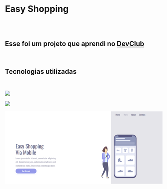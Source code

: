 <h1>Easy Shopping</h1>
<br>
<br>
<h2>Esse foi um projeto que aprendi no <a href="https://rodolfomori.com.br/devclub">DevClub</a></h2>
<br>
<h2>Tecnologias utilizadas</h2>
<br>
<p><img src="https://img.shields.io/badge/html5-%23E34F26.svg?style=for-the-badge&logo=html5&logoColor=white"></p>
<p><img src="https://img.shields.io/badge/css3-%231572B6.svg?style=for-the-badge&logo=css3&logoColor=white"></p>
<img src="https://github.com/JonathanSantos27/easy-shopping/blob/main/assets/desktop.png?raw=true"/>
